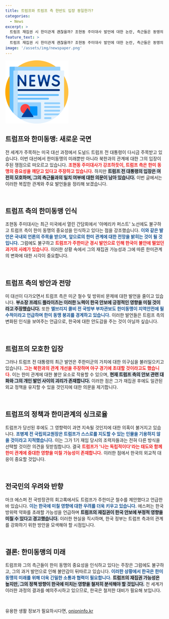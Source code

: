 ```yaml
---
title: 트럼프와 트럼프 측 한반도 입장 동일한가?
categories:
  - News
excerpt: >
  트럼프 재집권 시 한미관계 괜찮을까? 조현동 주미대사 발언에 대한 논란, 측근들은 동맹의 중요성 강조하지만, 트럼프는 주한미군 경시. 그 결과는? 클릭해서 확인하세요!
feature_text: >
  트럼프 재집권 시 한미관계 괜찮을까? 조현동 주미대사 발언에 대한 논란, 측근들은 동맹의 중요성 강조하지만, 트럼프는 주한미군 경시. 그 결과는? 클릭해서 확인하세요!
image: '/assets/img/newspaper.png'
---
```


<p><img src="/assets/img/newspaper.png" alt="kimp 속보" /></p>

<h2 data-ke-size="size26">트럼프와 한미동맹: 새로운 국면</h2>

<p data-ke-size="size16">전 세계가 주목하는 미국 대선 과정에서 도널드 트럼프 전 대통령이 다시금 주목받고 있습니다. 이번 대선에서 한미동맹의 미래뿐만 아니라 북한과의 관계에 대한 그의 입장이 주된 쟁점으로 떠오르고 있습니다. <b><span style="color: #ee2323;">조현동 주미대사가 강조하듯이, 트럼프 측은 한미 동맹의 중요성을 깨닫고 있다고 주장하고 있습니다.</span></b> 하지만 <b><span style="background-color: #21538527;">트럼프 전 대통령의 입장은 여전히 모호하며, 그의 측근들과의 일치 여부에 대한 의문이 남아 있습니다.</span></b> 이번 글에서는 이러한 복잡한 관계와 주요 발언들을 정리해 보겠습니다.</p>

<p data-ke-size="size16">&nbsp;</p>

<h2 data-ke-size="size26">트럼프 측의 한미동맹 인식</h2>

<p data-ke-size="size16">조현동 주미대사는 최근 미국에서 열린 간담회에서 '아메리카 퍼스트' 노선에도 불구하고 트럼프 측이 한미 동맹의 중요성을 인식하고 있다는 점을 강조했습니다. <b><span style="color: #1a5490;">이와 같은 발언은 국내외 언론의 주목을 받으며, 앞으로의 한미 관계에 대한 전망을 밝히는 것이 될 것입니다.</span></b> 그럼에도 불구하고 <b><span style="color: #ee2323;">트럼프가 주한미군 경시 발언으로 인해 한국이 불안에 떨었던 과거의 사례가 있습니다.</span></b> 이러한 상황 속에서 그의 재집권 가능성과 그에 따른 한미관계의 변화에 대한 시각이 중요합니다.</p>

<p data-ke-size="size16">&nbsp;</p>

<h2 data-ke-size="size26">트럼프 측의 방안과 전망</h2>

<p data-ke-size="size16">미 대선이 다가오면서 트럼프 측은 미군 철수 및 방위비 문제에 대한 발언을 줄이고 있습니다. <b><span style="background-color: #21538527;">부소장 프레드 플라이츠는 이러한 노력이 한국 안보에 긍정적인 영향을 미칠 것이라고 주장했습니다.</span></b> 또한 <b><span style="color: #1a5490;">엘브리지 콜비 전 국방부 부차관보도 한미동맹이 지역안전에 필수적이라고 언급하며 한미 동맹 붕괴를 경계하고 있습니다.</span></b> 이러한 발언들은 트럼프 측의 변화된 인식을 보여주는 언급으로, 한국에 대한 안도감을 주는 것이 아닐까 싶습니다.</p>

<p data-ke-size="size16">&nbsp;</p>

<h2 data-ke-size="size26">트럼프의 모호한 입장</h2>

<p data-ke-size="size16">그러나 트럼프 전 대통령의 최근 발언은 주한미군의 가치에 대한 의구심을 불러일으키고 있습니다. <b><span style="color: #ee2323;">그는 북한과의 관계 개선을 주장하며 야구 경기에 초대할 것이라고도 했습니다.</span></b> 이는 한미 관계에 대한 불안 요소로 작용할 수 있으며, <b><span style="background-color: #21538527;">현재 트럼프 측의 안보 관련 대화와 그의 개인 발언 사이의 괴리가 존재합니다.</span></b> 이러한 점은 그가 재집권 후에도 일관된 외교 정책을 유지할 수 있을 것인지에 대한 의문을 제기합니다.</p>

<p data-ke-size="size16">&nbsp;</p>

<h2 data-ke-size="size26">트럼프의 정책과 한미관계의 싱크로율</h2>

<p data-ke-size="size16">트럼프가 당선된 후에도 그 영향력이 과연 지속될 것인지에 대한 의혹이 불거지고 있습니다. <b><span style="color: #1a5490;">조병제 전 국립외교원장은 트럼프가 스스로를 지도할 수 있는 인물을 기용하지 않을 것이라고 지적했습니다.</span></b> 이는 그가 1기 재임 당시의 조력자들과는 전혀 다른 방식을 선택할 것이란 의견을 뒷받침합니다. 결국 <b><span style="color: #ee2323;">트럼프가 '나는 독립적이다'라는 태도와 함께 한미 관계에 중대한 영향을 미칠 가능성이 존재합니다.</span></b> 이러한 점에서 한국의 외교적 대응이 중요할 것입니다.</p>

<p data-ke-size="size16">&nbsp;</p>

<h2 data-ke-size="size26">전국민의 우려와 반향</h2>

<p data-ke-size="size16">마크 에스퍼 전 국방장관의 회고록에서도 트럼프가 주한미군 철수를 제안했다고 언급한 바 있습니다. <b><span style="color: #1a5490;">이는 한국에 미칠 영향에 대한 우려를 더욱 키우고 있습니다.</span></b> 에스퍼는 한국 방위력 약화를 초래할 가능성을 언급하며 <b><span style="background-color: #21538527;">트럼프의 재집권이 한국 안보에 부정적 영향을 미칠 수 있다고 경고했습니다.</span></b> 이러한 현실을 직시하며, 한국 정부는 트럼프 측과의 관계를 강화하기 위한 방안을 모색해야 할 시점입니다.</p>

<p data-ke-size="size16">&nbsp;</p>

<h2 data-ke-size="size26">결론: 한미동맹의 미래</h2>

<p data-ke-size="size16">트럼프와 그의 측근들이 한미 동맹의 중요성을 인식하고 있다는 주장은 그럼에도 불구하고, 그의 과거 발언으로 인해 불안감이 뒤따르고 있습니다. <b><span style="color: #1a5490;">이러한 상황에서 한국은 한미 동맹의 미래를 위해 더욱 긴밀한 소통과 협력이 필요합니다.</span></b> <b><span style="background-color: #21538527;">트럼프의 재집권 가능성은 높지만, 그의 정책 방향이 한국에 미치는 영향을 철저히 분석해야 할 것입니다.</span></b> 전 세계가 이러한 과정의 결과를 예의주시하고 있으므로, 한국은 철저한 대비가 필요해 보입니다.</p>

<p data-ke-size="size16">&nbsp;</p>
유용한 생활 정보가 필요하시다면, <a href="https://onioninfo.kr" rel="dofollow">onioninfo.kr</a>


